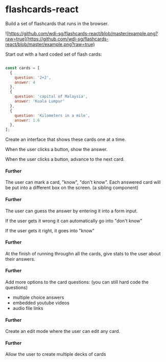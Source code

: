 # flashcards-react

Build a set of flashcards that runs in the browser.

![https://github.com/wdi-sg/flashcards-react/blob/master/example.png?raw=true](https://github.com/wdi-sg/flashcards-react/blob/master/example.png?raw=true)

Start out with a hard coded set of flash cards:

```js

const cards = [
  {
    question: '2+2',
    answer: 4
  },
  {
    question: 'capital of Malaysia',
    answer: 'Kuala Lumpur'
  },
  {
    question: 'Kilometers in a mile',
    answer: 1.6
  },
];
```

Create an interface that shows these cards one at a time.

When the user clicks a button, show the answer.

When the user clicks a button, advance to the next card.

#### Further
The user can mark a card, "know", "don't know". Each answered card will be put into a different box on the screen. (a sibling component)

#### Further
The user can guess the answer by entering it into a form input.

If the user gets it wrong it can automatically go into "don't know"

If the user gets it right, it goes into "know"

#### Further
At the finish of running throughn all the cards, give stats to the user about their answers.

#### Further
Add more options to the card questions: (you can still hard code the questions)

- multiple choice answers
- embedded youtube videos
- audio file links

#### Further
Create an edit mode where the user can edit any card.

#### Further
Allow the user to create multiple decks of cards

